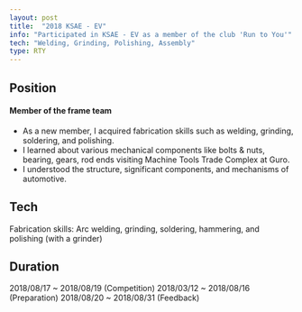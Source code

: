 ```yaml
---
layout: post
title:  "2018 KSAE - EV"
info: "Participated in KSAE - EV as a member of the club 'Run to You'"
tech: "Welding, Grinding, Polishing, Assembly"
type: RTY
---
```


## Position
#### Member of the frame team
- As a new member, I acquired fabrication skills such as welding, grinding, soldering, and polishing.
- I learned about various mechanical components like bolts & nuts, bearing, gears, rod ends visiting Machine Tools Trade Complex at Guro.
- I understood the structure, significant components, and mechanisms of automotive.

## Tech
Fabrication skills: Arc welding, grinding, soldering, hammering, and polishing (with a grinder)

## Duration
2018/08/17 ~ 2018/08/19 (Competition)
2018/03/12 ~ 2018/08/16 (Preparation)
2018/08/20 ~ 2018/08/31 (Feedback)